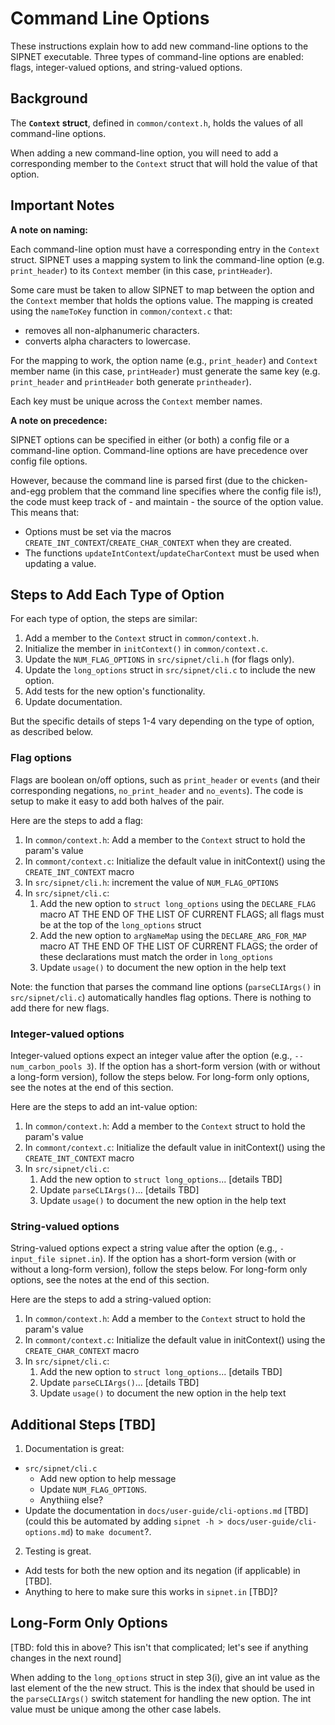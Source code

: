 # Command Line Options

These instructions explain how to add new command-line options to the SIPNET executable. Three types of command-line 
options are enabled: flags, integer-valued options, and string-valued options.

## Background

The **`Context` struct**, defined in `common/context.h`, holds the values of all command-line options.

When adding a new command-line option, you will need to add a corresponding member to the `Context` struct that will hold the value of that option.

## Important Notes

**A note on naming:** 

Each command-line option must have a corresponding entry in the `Context` struct. SIPNET uses a mapping system to 
link the command-line option (e.g. `print_header`) to its `Context` member (in this case, `printHeader`).

Some care must be taken to allow SIPNET to map between the option and the `Context` member that holds the options value. 
The mapping is created using the `nameToKey` function in `common/context.c` that:
- removes all non-alphanumeric characters.
- converts alpha characters to lowercase. 

For the mapping to work, the option name (e.g., `print_header`) and `Context` member name (in this case, `printHeader`) must generate the same key (e.g. `print_header` and `printHeader` both generate `printheader`).

Each key must be unique across the `Context` member names.

**A note on precedence:** 

SIPNET options can be specified in either (or both) a config file or a command-line option. Command-line options are
have precedence over config file options.

However, because the command line is parsed first (due to the chicken-and-egg problem that the command line specifies where the config file is!), the code must keep track of - and maintain - the source of the option value. 
This means that:
- Options must be set via the macros `CREATE_INT_CONTEXT`/`CREATE_CHAR_CONTEXT` when they are created.
- The functions `updateIntContext`/`updateCharContext` must be used when updating a value.

## Steps to Add Each Type of Option

For each type of option, the steps are similar:

1. Add a member to the `Context` struct in `common/context.h`.
2. Initialize the member in `initContext()` in `common/context.c`.
3. Update the `NUM_FLAG_OPTIONS` in `src/sipnet/cli.h` (for flags only).
4. Update the `long_options` struct in `src/sipnet/cli.c` to include the new option.
5. Add tests for the new option's functionality.
6. Update documentation.

But the specific details of steps 1-4 vary depending on the type of option, as described below.

### Flag options

Flags are boolean on/off options, such as `print_header` or `events` (and their corresponding 
negations, `no_print_header` and `no_events`). The code is setup to make it easy to add both
halves of the pair.

Here are the steps to add a flag:

1. In `common/context.h`: Add a member to the `Context` struct to hold the param's value
2. In `commont/context.c`: Initialize the default value in initContext() using the `CREATE_INT_CONTEXT` macro
3. In `src/sipnet/cli.h`: increment the value of `NUM_FLAG_OPTIONS`
4. In `src/sipnet/cli.c`: 
   1. Add the new option to `struct long_options` using the `DECLARE_FLAG` macro AT THE END OF THE LIST OF CURRENT FLAGS; all flags must be at the top of the `long_options` struct
   2. Add the new option to `argNameMap` using the `DECLARE_ARG_FOR_MAP` macro AT THE END OF THE LIST OF CURRENT FLAGS; the order of these declarations must match the order in `long_options`
   3. Update `usage()` to document the new option in the help text

Note: the function that parses the command line options (`parseCLIArgs()` in `src/sipnet/cli.c`) automatically handles
flag options. There is nothing to add there for new flags.

### Integer-valued options

Integer-valued options expect an integer value after the option (e.g., `--num_carbon_pools 3`). 
If the option has a short-form version (with or without a long-form version), follow the steps below. 
For long-form only options, see the notes at the end of this section.

Here are the steps to add an int-value option:

1. In `common/context.h`: Add a member to the `Context` struct to hold the param's value
2. In `commont/context.c`: Initialize the default value in initContext() using the `CREATE_INT_CONTEXT` macro
3. In `src/sipnet/cli.c`:
    1. Add the new option to `struct long_options`... [details TBD]
    2. Update `parseCLIArgs()`... [details TBD]
    3. Update `usage()` to document the new option in the help text

### String-valued options

String-valued options expect a string value after the option (e.g., `-input_file sipnet.in`).
If the option has a short-form version (with or without a long-form version), follow the steps below.
For long-form only options, see the notes at the end of this section.

Here are the steps to add a string-valued option:

1. In `common/context.h`: Add a member to the `Context` struct to hold the param's value
2. In `commont/context.c`: Initialize the default value in initContext() using the `CREATE_CHAR_CONTEXT` macro 
3. In `src/sipnet/cli.c`:
   1. Add the new option to `struct long_options`... [details TBD]
   2. Update `parseCLIArgs()`... [details TBD]
   3. Update `usage()` to document the new option in the help text


## Additional Steps [TBD]

1. Documentation is great:
  - `src/sipnet/cli.c`
    - Add new option to help message
    - Update `NUM_FLAG_OPTIONS`.
    - Anythiing else?
  - Update the documentation in `docs/user-guide/cli-options.md` [TBD] 
    (could this be automated by adding `sipnet -h > docs/user-guide/cli-options.md`) to `make document`?.
2. Testing is great.
  - Add tests for both the new option and its negation (if applicable) in [TBD].
  - Anything to here to make sure this works in `sipnet.in` [TBD]?

## Long-Form Only Options

[TBD: fold this in above? This isn't that complicated; let's see if anything changes in the next round]

When adding to the `long_options` struct in step 3(i), give an int value as the last element of the the new
struct. This is the index that should be used in the `parseCLIArgs()` switch statement for handling the new 
option. The int value must be unique among the other case labels.

